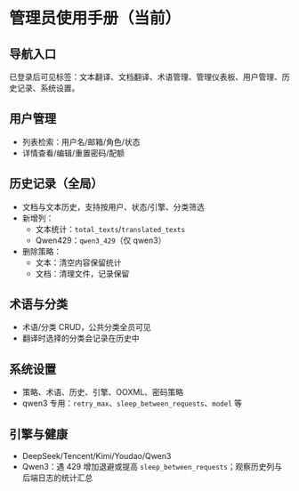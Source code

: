 # 管理员使用手册（当前）

## 导航入口
已登录后可见标签：文本翻译、文档翻译、术语管理、管理仪表板、用户管理、历史记录、系统设置。

## 用户管理
- 列表检索：用户名/邮箱/角色/状态
- 详情查看/编辑/重置密码/配额

## 历史记录（全局）
- 文档与文本历史，支持按用户、状态/引擎、分类筛选
- 新增列：
  - 文本统计：`total_texts`/`translated_texts`
  - Qwen429：`qwen3_429`（仅 qwen3）
- 删除策略：
  - 文本：清空内容保留统计
  - 文档：清理文件，记录保留

## 术语与分类
- 术语/分类 CRUD，公共分类全员可见
- 翻译时选择的分类会记录在历史中

## 系统设置
- 策略、术语、历史、引擎、OOXML、密码策略
- qwen3 专用：`retry_max`、`sleep_between_requests`、`model` 等

## 引擎与健康
- DeepSeek/Tencent/Kimi/Youdao/Qwen3
- Qwen3：遇 429 增加退避或提高 `sleep_between_requests`；观察历史列与后端日志的统计汇总
